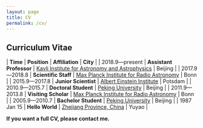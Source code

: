 ```yaml
---
layout: page
title: CV
permalink: /cv/
---
```


<style>
table {
  font-family: arial, sans-serif;
  border-collapse: collapse;
  width: 100%;
}

td, th {
  border: 1px solid #dddddd;
  text-align: left;
  padding: 8px;
}

tr:nth-child(odd) {
  background-color: #dddddd;
}
</style>

## Curriculum Vitae

| **Time** | **Position** | **Affiliation** | **City** |
| 2018.9—present | **Assistant Professor** | [Kavli Institute for Astronomy and Astrophysics](http://kiaa.pku.edu.cn/) | Beijing |
| 2017.9—2018.8 | **Scientific Staff** | [Max Planck Institute for Radio Astronomy](http://www.mpifr-bonn.mpg.de/2169/en) | Bonn |
| 2015.9—2017.8 | **Junior Scientist** | [Albert Einstein Institute](http://www.aei.mpg.de/) | Potsdam | 
| 2010.9—2015.7 | **Doctoral Student** | [Peking University](http://english.pku.edu.cn/) | Beijing |
| 2011.9—2013.8 | **Visiting Scholar** | [Max Planck Institute for Radio Astronomy](http://www.mpifr-bonn.mpg.de/2169/en) | Bonn |
| 2005.9—2010.7 | **Bachelor Student** | [Peking University](http://english.pku.edu.cn/) | Beijing |
| 1987 Jan 15 | **Hello World** | [Zhejiang Province, China](https://en.wikipedia.org/wiki/Zhejiang)  | Yuyao |
 
<p></p>

**If you want a full CV, please contact me.**
